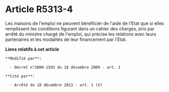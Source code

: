 # Article R5313-4

Les maisons de l'emploi ne peuvent bénéficier de l'aide de l'Etat que si elles remplissent les conditions figurant dans un
cahier des charges, pris par arrêté du ministre chargé de l'emploi, qui précise les relations avec leurs partenaires et les
modalités de leur financement par l'Etat.

**Liens relatifs à cet article**

	**Modifié par**:

	  - Décret n°2009-1593 du 18 décembre 2009 - art. 1

	**Cité par**:

	  - Arrêté du 18 décembre 2013 - art. 1 (V)
